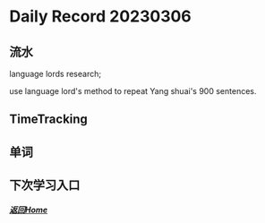 
Daily Record 20230306
=====================

## 流水

language lords research;

use language lord's method to repeat Yang shuai's 900 sentences.

## TimeTracking



## 单词



## 下次学习入口



##### [返回Home](../../../README.md)


